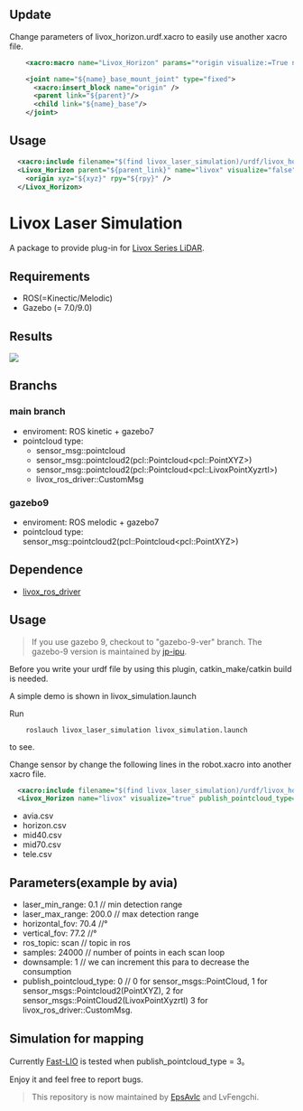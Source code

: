 ## Update
Change parameters of livox_horizon.urdf.xacro to easily use another xacro file.
```xml
    <xacro:macro name="Livox_Horizon" params="*origin visualize:=True name:=livox publish_pointcloud_type:=0 ros_topic:=livox/lidar downsample:=1 parent:=base_link">

    <joint name="${name}_base_mount_joint" type="fixed">
      <xacro:insert_block name="origin" /> 
      <parent link="${parent}"/>
      <child link="${name}_base"/>
    </joint>
```
## Usage

```xml
  <xacro:include filename="$(find livox_laser_simulation)/urdf/livox_horizon.xacro"/>
  <Livox_Horizon parent="${parent_link}" name="livox" visualize="false" publish_pointcloud_type="2" downsample="1">
    <origin xyz="${xyz}" rpy="${rpy}" />
  </Livox_Horizon>
```
#


# Livox Laser Simulation
A package to provide plug-in for [Livox Series LiDAR](https://www.livoxtech.com).

## Requirements
- ROS(=Kinectic/Melodic)
- Gazebo (= 7.0/9.0)

## Results
![](resources/total.gif)

## Branchs

### main branch
- enviroment: ROS kinetic + gazebo7
- pointcloud type: 
  - sensor_msg::pointcloud
  - sensor_msg::pointcloud2(pcl::Pointcloud\<pcl::PointXYZ\>)
  - sensor_msg::pointcloud2(pcl::Pointcloud\<pcl::LivoxPointXyzrtl\>)
  - livox_ros_driver::CustomMsg
  <!-- - livox_ros_driver::CustomMsg -->

### gazebo9
- enviroment: ROS melodic + gazebo7
- pointcloud type: sensor_msg::pointcloud2(pcl::Pointcloud\<pcl::PointXYZ\>)

## Dependence

- [livox_ros_driver](https://github.com/Livox-SDK/livox_ros_driver)

## Usage

> If you use gazebo 9, checkout to "gazebo-9-ver" branch. The gazebo-9 version is maintained by [jp-ipu](https://github.com/jp-ipu).

Before you write your urdf file by using this plugin, catkin_make/catkin build is needed.

A simple demo is shown in livox_simulation.launch

Run 
```
    roslauch livox_laser_simulation livox_simulation.launch
```
to see.

Change sensor by change the following lines in the robot.xacro into another xacro file.
```xml
  <xacro:include filename="$(find livox_laser_simulation)/urdf/livox_horizon.xacro"/>
  <Livox_Horizon name="livox" visualize="true" publish_pointcloud_type="2"/>
```

- avia.csv
- horizon.csv
- mid40.csv
- mid70.csv
- tele.csv

## Parameters(example by avia)

- laser_min_range: 0.1  // min detection range
- laser_max_range: 200.0  // max detection range
- horizontal_fov: 70.4   //°
- vertical_fov: 77.2    //°
- ros_topic: scan // topic in ros
- samples: 24000  // number of points in each scan loop
- downsample: 1 // we can increment this para to decrease the consumption
- publish_pointcloud_type: 0 // 0 for sensor_msgs::PointCloud, 1 for sensor_msgs::Pointcloud2(PointXYZ), 2 for sensor_msgs::PointCloud2(LivoxPointXyzrtl) 3 for livox_ros_driver::CustomMsg.

## Simulation for mapping
Currently [Fast-LIO](https://github.com/hku-mars/FAST_LIO) is tested when publish_pointcloud_type = 3。

Enjoy it and feel free to report bugs.

> This repository is now maintained by [EpsAvlc](https://github.com/EpsAvlc) and LvFengchi.
